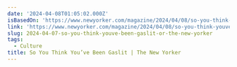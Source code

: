 ```yaml
---
date: '2024-04-08T01:05:02.000Z'
isBasedOn: 'https://www.newyorker.com/magazine/2024/04/08/so-you-think-youve-been-gaslit'
link: 'https://www.newyorker.com/magazine/2024/04/08/so-you-think-youve-been-gaslit'
slug: 2024-04-07-so-you-think-youve-been-gaslit-or-the-new-yorker
tags:
  - Culture
title: So You Think You’ve Been Gaslit | The New Yorker
---
```


